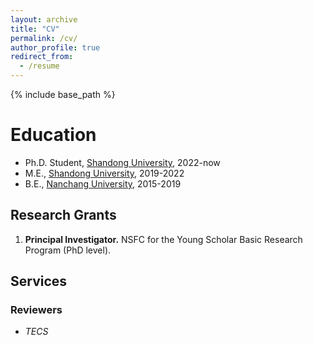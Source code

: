 ```yaml
---
layout: archive
title: "CV"
permalink: /cv/
author_profile: true
redirect_from:
  - /resume
---
```


{% include base_path %}

Education
======
* Ph.D. Student, <a href="https://www.sdu.edu.cn/"> Shandong University</a>, 2022-now
* M.E., <a href="https://www.sdu.edu.cn/"> Shandong University</a>, 2019-2022
* B.E., <a href="http://www.ncu.edu.cn/"> Nanchang University</a>, 2015-2019

<h2>Research Grants</h2>
<ol reversed>
<li><strong>Principal Investigator.</strong> NSFC for the Young Scholar Basic Research Program (PhD level).</li>
</ol>


<h2>Services</h2>
<h3>Reviewers</h3>
<ul>
<li><i>TECS</i></li>
</ul>
